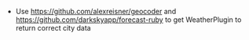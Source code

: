 * Use https://github.com/alexreisner/geocoder and https://github.com/darkskyapp/forecast-ruby to get WeatherPlugin to return correct city data
